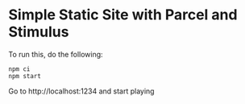 # Simple Static Site with Parcel and Stimulus

To run this, do the following:

```
npm ci
npm start
```

Go to http://localhost:1234 and start playing